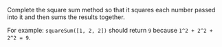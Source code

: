 Complete the square sum method so that it squares each number passed into it and then sums the results together.

For example: `squareSum([1, 2, 2])` should return `9` because `1^2 + 2^2 + 2^2 = 9`.